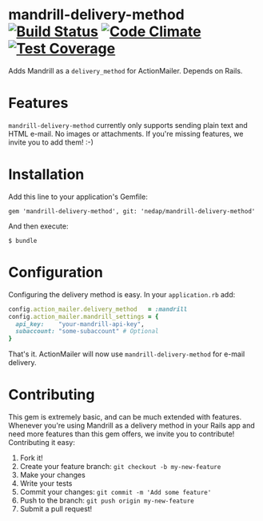 # mandrill-delivery-method [![Build Status](https://magnum.travis-ci.com/nedap/mandrill-delivery-method.svg?token=xp5ywq16hRcpzRui8vVa&branch=master)](https://magnum.travis-ci.com/nedap/mandrill-delivery-method) [![Code Climate](https://codeclimate.com/repos/54b6705fe30ba0704d01d967/badges/8f71d0bf9c5d29014cf6/gpa.svg)](https://codeclimate.com/repos/54b6705fe30ba0704d01d967/feed) [![Test Coverage](https://codeclimate.com/repos/54b6705fe30ba0704d01d967/badges/8f71d0bf9c5d29014cf6/coverage.svg)](https://codeclimate.com/repos/54b6705fe30ba0704d01d967/feed)
Adds Mandrill as a `delivery_method` for ActionMailer. Depends on Rails.

# Features
`mandrill-delivery-method` currently only supports sending plain text and HTML e-mail. No images or attachments. If you're missing features, we invite you to add them! :-)

# Installation
Add this line to your application's Gemfile:

```
gem 'mandrill-delivery-method', git: 'nedap/mandrill-delivery-method'
```

And then execute:

```
$ bundle
```

# Configuration
Configuring the delivery method is easy. In your `application.rb` add:

```ruby
config.action_mailer.delivery_method   = :mandrill
config.action_mailer.mandrill_settings = {
  api_key:    "your-mandrill-api-key",
  subaccount: "some-subaccount" # Optional
}
```

That's it. ActionMailer will now use `mandrill-delivery-method` for e-mail delivery.

# Contributing
This gem is extremely basic, and can be much extended with features. Whenever you're using Mandrill as a delivery method in your Rails app and need more features than this gem offers, we invite you to contribute! Contributing it easy:

1. Fork it!
2. Create your feature branch: `git checkout -b my-new-feature`
3. Make your changes
4. Write your tests
5. Commit your changes: `git commit -m 'Add some feature'`
6. Push to the branch: `git push origin my-new-feature`
7. Submit a pull request!
